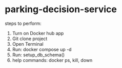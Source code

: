# parking-decision-service

steps to perform:

1. Turn on Docker hub app
2. Git clone project
3. Open Terminal
4. Run: docker compose up -d
5. Run: setup_db_schema()
6. help commands: docker ps, kill, down
